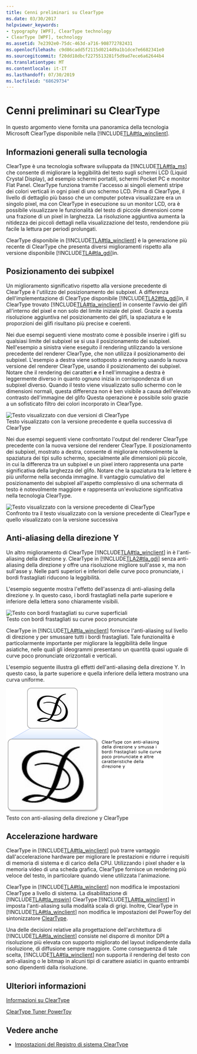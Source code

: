 ```yaml
---
title: Cenni preliminari su ClearType
ms.date: 03/30/2017
helpviewer_keywords:
- typography [WPF], ClearType technology
- ClearType [WPF], technology
ms.assetid: 7e2392e0-75dc-463d-a716-908772782431
ms.openlocfilehash: c9d86cadd5f2115d0214d9a1b1dce7e6682341e0
ms.sourcegitcommit: f20dd18dbcf2275513281f5d9ad7ece6a62644b4
ms.translationtype: MT
ms.contentlocale: it-IT
ms.lasthandoff: 07/30/2019
ms.locfileid: "68629734"
---
```

# <a name="cleartype-overview"></a>Cenni preliminari su ClearType
In questo argomento viene fornita una panoramica della tecnologia Microsoft ClearType disponibile nella [!INCLUDE[TLA#tla_winclient](../../../../includes/tlasharptla-winclient-md.md)].  

<a name="overview"></a>   
## <a name="technology-overview"></a>Informazioni generali sulla tecnologia  
 ClearType è una tecnologia software sviluppata da [!INCLUDE[TLA#tla_ms](../../../../includes/tlasharptla-ms-md.md)] che consente di migliorare la leggibilità del testo sugli schermi LCD (Liquid Crystal Display), ad esempio schermi portatili, schermi Pocket PC e monitor Flat Panel.  ClearType funziona tramite l'accesso ai singoli elementi stripe dei colori verticali in ogni pixel di uno schermo LCD. Prima di ClearType, il livello di dettaglio più basso che un computer poteva visualizzare era un singolo pixel, ma con ClearType in esecuzione su un monitor LCD, ora è possibile visualizzare le funzionalità del testo di piccole dimensioni come una frazione di un pixel in larghezza. La risoluzione aggiuntiva aumenta la nitidezza dei piccoli dettagli nella visualizzazione del testo, rendendone più facile la lettura per periodi prolungati.  
  
 ClearType disponibile in [!INCLUDE[TLA#tla_winclient](../../../../includes/tlasharptla-winclient-md.md)] è la generazione più recente di ClearType che presenta diversi miglioramenti rispetto alla versione disponibile [!INCLUDE[TLA#tla_gdi](../../../../includes/tlasharptla-gdi-md.md)]in.  
  
<a name="sub-pixel_positioning"></a>   
## <a name="sub-pixel-positioning"></a>Posizionamento dei subpixel  
 Un miglioramento significativo rispetto alla versione precedente di ClearType è l'utilizzo del posizionamento dei subpixel. A differenza dell'implementazione di ClearType disponibile [!INCLUDE[TLA2#tla_gdi](../../../../includes/tla2sharptla-gdi-md.md)]in, il ClearType trovato [!INCLUDE[TLA#tla_winclient](../../../../includes/tlasharptla-winclient-md.md)] in consente l'avvio dei glifi all'interno del pixel e non solo del limite iniziale del pixel. Grazie a questa risoluzione aggiuntiva nel posizionamento dei glifi, la spaziatura e le proporzioni dei glifi risultano più precise e coerenti.  
  
 Nei due esempi seguenti viene mostrato come è possibile inserire i glifi su qualsiasi limite del subpixel se si usa il posizionamento dei subpixel. Nell'esempio a sinistra viene eseguito il rendering utilizzando la versione precedente del renderer ClearType, che non utilizza il posizionamento dei subpixel. L'esempio a destra viene sottoposto a rendering usando la nuova versione del renderer ClearType, usando il posizionamento dei subpixel. Notare che il rendering dei caratteri **e** e **l** nell'immagine a destra è leggermente diverso in quanto ognuno inizia in corrispondenza di un subpixel diverso. Quando il testo viene visualizzato sullo schermo con le dimensioni normali, questa differenza non è ben visibile a causa dell'elevato contrasto dell'immagine del glifo Questa operazione è possibile solo grazie a un sofisticato filtro dei colori incorporato in ClearType.  
  
 ![Testo visualizzato con due versioni di ClearType](./media/wcpsdk-mmgraphics-text-cleartype-overview-01.png "wcpsdk_mmgraphics_text_cleartype_overview_01")  
Testo visualizzato con la versione precedente e quella successiva di ClearType  
  
 Nei due esempi seguenti viene confrontato l'output del renderer ClearType precedente con la nuova versione del renderer ClearType. Il posizionamento dei subpixel, mostrato a destra, consente di migliorare notevolmente la spaziatura dei tipi sullo schermo, specialmente alle dimensioni più piccole, in cui la differenza tra un subpixel e un pixel intero rappresenta una parte significativa della larghezza del glifo. Notare che la spaziatura tra le lettere è più uniforme nella seconda immagine. Il vantaggio cumulativo del posizionamento dei subpixel all'aspetto complessivo di una schermata di testo è notevolmente maggiore e rappresenta un'evoluzione significativa nella tecnologia ClearType.  
  
 ![Testo visualizzato con la versione precedente di ClearType](./media/wcpsdk-mmgraphics-text-cleartype-overview-02.png "wcpsdk_mmgraphics_text_cleartype_overview_02")  
Confronto tra il testo visualizzato con la versione precedente di ClearType e quello visualizzato con la versione successiva  
  
<a name="y-direction_antialiasing"></a>   
## <a name="y-direction-antialiasing"></a>Anti-aliasing della direzione Y  
 Un altro miglioramento di ClearType [!INCLUDE[TLA#tla_winclient](../../../../includes/tlasharptla-winclient-md.md)] in è l'anti-aliasing della direzione y. ClearType in [!INCLUDE[TLA2#tla_gdi](../../../../includes/tla2sharptla-gdi-md.md)] senza anti-aliasing della direzione y offre una risoluzione migliore sull'asse x, ma non sull'asse y. Nelle parti superiori e inferiori delle curve poco pronunciate, i bordi frastagliati riducono la leggibilità.  
  
 L'esempio seguente mostra l'effetto dell'assenza di anti-aliasing della direzione y. In questo caso, i bordi frastagliati nella parte superiore e inferiore della lettera sono chiaramente visibili.  
  
 ![Testo con bordi frastagliati su curve superficiali](./media/wcpsdk-mmgraphics-text-cleartype-overview-03.png "wcpsdk_mmgraphics_text_cleartype_overview_03")  
Testo con bordi frastagliati su curve poco pronunciate  
  
 ClearType in [!INCLUDE[TLA#tla_winclient](../../../../includes/tlasharptla-winclient-md.md)] fornisce l'anti-aliasing sul livello di direzione y per smussare tutti i bordi frastagliati. Tale funzionalità è particolarmente importante per migliorare la leggibilità delle lingue asiatiche, nelle quali gli ideogrammi presentano un quantità quasi uguale di curve poco pronunciate orizzontali e verticali.  
  
 L'esempio seguente illustra gli effetti dell'anti-aliasing della direzione Y. In questo caso, la parte superiore e quella inferiore della lettera mostrano una curva uniforme.  
  
 ![Testo con anti&#45;-&#45;aliasing della direzione y ClearType](./media/wcpsdk-mmgraphics-text-cleartype-overview-04.png "wcpsdk_mmgraphics_text_cleartype_overview_04")  
Testo con anti-aliasing della direzione y ClearType  
  
<a name="hardware_acceleration"></a>   
## <a name="hardware-acceleration"></a>Accelerazione hardware  
 ClearType in [!INCLUDE[TLA#tla_winclient](../../../../includes/tlasharptla-winclient-md.md)] può trarre vantaggio dall'accelerazione hardware per migliorare le prestazioni e ridurre i requisiti di memoria di sistema e di carico della CPU. Utilizzando i pixel shader e la memoria video di una scheda grafica, ClearType fornisce un rendering più veloce del testo, in particolare quando viene utilizzata l'animazione.  
  
 ClearType in [!INCLUDE[TLA#tla_winclient](../../../../includes/tlasharptla-winclient-md.md)] non modifica le impostazioni ClearType a livello di sistema. La disabilitazione di [!INCLUDE[TLA#tla_mswin](../../../../includes/tlasharptla-mswin-md.md)] ClearType [!INCLUDE[TLA#tla_winclient](../../../../includes/tlasharptla-winclient-md.md)] in imposta l'anti-aliasing sulla modalità scala di grigi. Inoltre, ClearType in [!INCLUDE[TLA#tla_winclient](../../../../includes/tlasharptla-winclient-md.md)] non modifica le impostazioni del PowerToy del sintonizzatore [ClearType](https://www.microsoft.com/typography/ClearTypePowerToy.mspx).  
  
 Una delle decisioni relative alla progettazione dell'architettura di [!INCLUDE[TLA#tla_winclient](../../../../includes/tlasharptla-winclient-md.md)] consiste nel disporre di monitor DPI a risoluzione più elevata con supporto migliorato del layout indipendente dalla risoluzione, di diffusione sempre maggiore. Come conseguenza di tale scelta, [!INCLUDE[TLA#tla_winclient](../../../../includes/tlasharptla-winclient-md.md)] non supporta il rendering del testo con anti-aliasing o le bitmap in alcuni tipi di carattere asiatici in quanto entrambi sono dipendenti dalla risoluzione.  
  
<a name="further_information"></a>   
## <a name="further-information"></a>Ulteriori informazioni  
 [Informazioni su ClearType](https://www.microsoft.com/typography/ClearTypeInfo.mspx)  
  
 [ClearType Tuner PowerToy](https://www.microsoft.com/typography/ClearTypePowerToy.mspx)  
  
## <a name="see-also"></a>Vedere anche

- [Impostazioni del Registro di sistema ClearType](cleartype-registry-settings.md)
